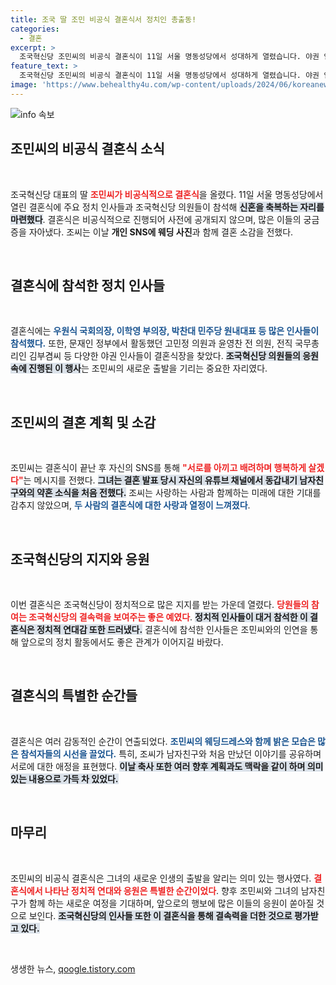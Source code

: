 ```yaml
---
title: 조국 딸 조민 비공식 결혼식서 정치인 총출동!
categories:
  - 결혼
excerpt: >
  조국혁신당 조민씨의 비공식 결혼식이 11일 서울 명동성당에서 성대하게 열렸습니다. 야권 인사들과 정치권의 주요 인사들이 참석해 축하하며, 조민씨는 SNS에 행복한 마음을 전했습니다. 클릭해 더 많은 정보를 확인하세요!
feature_text: >
  조국혁신당 조민씨의 비공식 결혼식이 11일 서울 명동성당에서 성대하게 열렸습니다. 야권 인사들과 정치권의 주요 인사들이 참석해 축하하며, 조민씨는 SNS에 행복한 마음을 전했습니다. 클릭해 더 많은 정보를 확인하세요!
image: 'https://www.behealthy4u.com/wp-content/uploads/2024/06/koreanews.jpg'
---
```


<p><img src="https://www.behealthy4u.com/wp-content/uploads/2024/06/koreanews.jpg" alt="info 속보" /></p>

<h2 data-ke-size="size26">조민씨의 비공식 결혼식 소식</h2>

<p data-ke-size="size16">&nbsp;</p>

<p>조국혁신당 대표의 딸 <b><span style="color: #ee2323;">조민씨가 비공식적으로 결혼식</span></b>을 올렸다. 11일 서울 명동성당에서 열린 결혼식에 주요 정치 인사들과 조국혁신당 의원들이 참석해 <b><span style="background-color: #21538527;">신혼을 축복하는 자리를 마련했다</span></b>. 결혼식은 비공식적으로 진행되어 사전에 공개되지 않으며, 많은 이들의 궁금증을 자아냈다. 조씨는 이날 <strong>개인 SNS에 웨딩 사진</strong>과 함께 결혼 소감을 전했다.</p>

<p data-ke-size="size16">&nbsp;</p>

<h2 data-ke-size="size26">결혼식에 참석한 정치 인사들</h2>

<p data-ke-size="size16">&nbsp;</p>

<p>결혼식에는 <b><span style="color: #1a5490;">우원식 국회의장, 이학영 부의장, 박찬대 민주당 원내대표 등 많은 인사들이 참석했다.</span></b> 또한, 문재인 정부에서 활동했던 고민정 의원과 윤영찬 전 의원, 전직 국무총리인 김부겸씨 등 다양한 야권 인사들이 결혼식장을 찾았다. <b><span style="background-color: #21538527;">조국혁신당 의원들의 응원 속에 진행된 이 행사</span></b>는 조민씨의 새로운 출발을 기리는 중요한 자리였다.</p>

<p data-ke-size="size16">&nbsp;</p>

<h2 data-ke-size="size26">조민씨의 결혼 계획 및 소감</h2>

<p data-ke-size="size16">&nbsp;</p>

<p>조민씨는 결혼식이 끝난 후 자신의 SNS를 통해 <b><span style="color: #ee2323;">"서로를 아끼고 배려하며 행복하게 살겠다"</span></b>는 메시지를 전했다. <b><span style="background-color: #21538527;">그녀는 결혼 발표 당시 자신의 유튜브 채널에서 동갑내기 남자친구와의 약혼 소식을 처음 전했다.</span></b> 조씨는 사랑하는 사람과 함께하는 미래에 대한 기대를 감추지 않았으며, <b><span style="color: #1a5490;">두 사람의 결혼식에 대한 사랑과 열정이 느껴졌다</span></b>.</p>

<p data-ke-size="size16">&nbsp;</p>

<h2 data-ke-size="size26">조국혁신당의 지지와 응원</h2>

<p data-ke-size="size16">&nbsp;</p>

<p>이번 결혼식은 조국혁신당이 정치적으로 많은 지지를 받는 가운데 열렸다. <b><span style="color: #ee2323;">당원들의 참여는 조국혁신당의 결속력을 보여주는 좋은 예였다</span></b>. <b><span style="background-color: #21538527;">정치적 인사들이 대거 참석한 이 결혼식은 정치적 연대감 또한 드러냈다.</span></b> 결혼식에 참석한 인사들은 조민씨와의 인연을 통해 앞으로의 정치 활동에서도 좋은 관계가 이어지길 바랐다.</p>

<p data-ke-size="size16">&nbsp;</p>

<h2 data-ke-size="size26">결혼식의 특별한 순간들</h2>

<p data-ke-size="size16">&nbsp;</p>

<p>결혼식은 여러 감동적인 순간이 연출되었다. <b><span style="color: #1a5490;">조민씨의 웨딩드레스와 함께 밝은 모습은 많은 참석자들의 시선을 끌었다.</span></b> 특히, 조씨가 남자친구와 처음 만났던 이야기를 공유하며 서로에 대한 애정을 표현했다. <b><span style="background-color: #21538527;">이날 축사 또한 여러 향후 계획과도 맥락을 같이 하며 의미 있는 내용으로 가득 차 있었다.</span></b></p>

<p data-ke-size="size16">&nbsp;</p>

<h2 data-ke-size="size26">마무리</h2>

<p data-ke-size="size16">&nbsp;</p>

<p>조민씨의 비공식 결혼식은 그녀의 새로운 인생의 출발을 알리는 의미 있는 행사였다. <b><span style="color: #ee2323;">결혼식에서 나타난 정치적 연대와 응원은 특별한 순간이었다</span></b>. 향후 조민씨와 그녀의 남자친구가 함께 하는 새로운 여정을 기대하며, 앞으로의 행보에 많은 이들의 응원이 쏟아질 것으로 보인다. <b><span style="background-color: #21538527;">조국혁신당의 인사들 또한 이 결혼식을 통해 결속력을 더한 것으로 평가받고 있다.</span></b></p>

<p data-ke-size="size16">&nbsp;</p>
생생한 뉴스, <a href="https://qoogle.tistory.com" rel="dofollow">qoogle.tistory.com</a>


